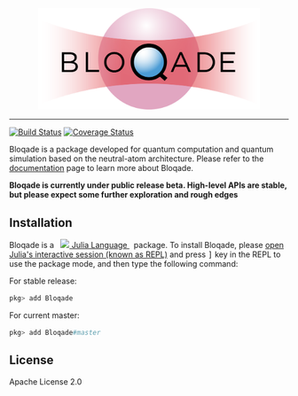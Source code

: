 <div align="center"> <img
src="docs/src/assets/logo.png"
alt="Bloqade Logo" width="400"></img>
</div>

---

[![Build Status](https://github.com/QuEraComputing/Bloqade.jl/workflows/CI/badge.svg)](https://github.com/QuEraComputing/Bloqade.jl/actions)
[![Coverage Status](https://coveralls.io/repos/github/QuEraComputing/Bloqade.jl/badge.svg?branch=master&t=9IEs1W)](https://coveralls.io/github/QuEraComputing/Bloqade.jl?branch=master)

Bloqade is a package developed for quantum computation and quantum simulation based on the neutral-atom architecture. Please refer to the [documentation](https://queracomputing.github.io/Bloqade.jl/dev/) page to learn more about Bloqade.

**Bloqade is currently under public release beta. High-level APIs are stable, but please expect some further exploration and rough edges**

## Installation

<p>
Bloqade is a &nbsp;
    <a href="https://julialang.org">
        <img src="https://raw.githubusercontent.com/JuliaLang/julia-logo-graphics/master/images/julia.ico" width="16em">
        Julia Language
    </a>
    &nbsp; package. To install Bloqade,
    please <a href="https://docs.julialang.org/en/v1/manual/getting-started/">open
    Julia's interactive session (known as REPL)</a> and press <kbd>]</kbd> key in the REPL to use the package mode, and then type the following command:
</p>

For stable release:

```julia
pkg> add Bloqade
```

For current master:

```julia
pkg> add Bloqade#master
```

## License

Apache License 2.0
